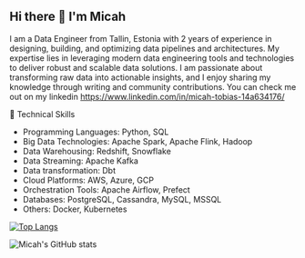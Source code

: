 ## Hi there 👋 I'm Micah


I am a Data Engineer from Tallin, Estonia with 2 years of experience in designing, building, and optimizing data pipelines and architectures. My expertise lies in leveraging modern data engineering tools and technologies to deliver robust and scalable data solutions. I am passionate about transforming raw data into actionable insights, and I enjoy sharing my knowledge through writing and community contributions. You can check me out on my linkedin https://www.linkedin.com/in/micah-tobias-14a634176/

💼 Technical Skills
- Programming Languages: Python, SQL
- Big Data Technologies: Apache Spark, Apache Flink, Hadoop
- Data Warehousing: Redshift, Snowflake
- Data Streaming: Apache Kafka
- Data transformation: Dbt
- Cloud Platforms: AWS, Azure, GCP
- Orchestration Tools: Apache Airflow, Prefect
- Databases: PostgreSQL, Cassandra, MySQL, MSSQL
- Others: Docker, Kubernetes

[![Top Langs](https://github-readme-stats.vercel.app/api/top-langs/?username=mikky20201&layout=pie)](https://github.com/mikky20201/github-readme-stats)

![Micah's GitHub stats](https://github-readme-stats.vercel.app/api?username=mikky20201&show_icons=true&theme=radical)

